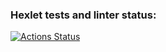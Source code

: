 ### Hexlet tests and linter status:
[![Actions Status](https://github.com/Elena-Orekhova/layout-designer-project-58/workflows/hexlet-check/badge.svg)](https://github.com/Elena-Orekhova/layout-designer-project-58/actions)